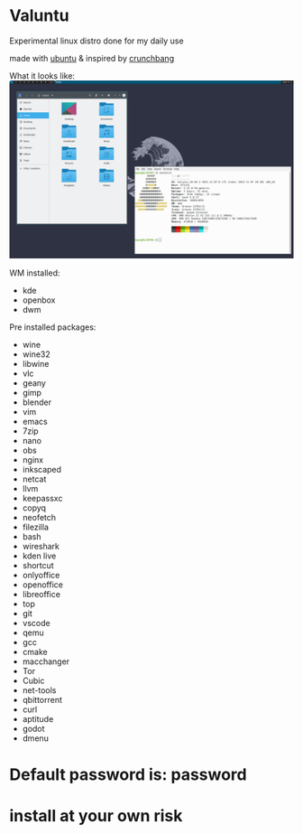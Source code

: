 # Valuntu
Experimental linux distro
done for my daily use

made with [ubuntu](https://ubuntu.com/) & inspired by [crunchbang](https://www.crunchbangplusplus.org/)

What it looks like:
![Alt text](Screenshots/Desktop.png)

WM installed:

* kde
* openbox
* dwm

Pre installed packages:

* wine
* wine32
* libwine
* vlc
* geany
* gimp
* blender
* vim
* emacs
* 7zip
* nano
* obs
* nginx
* inkscaped
* netcat
* llvm
* keepassxc
* copyq
* neofetch
* filezilla
* bash
* wireshark
* kden live
* shortcut
* onlyoffice
* openoffice
* libreoffice
* top
* git
* vscode
* qemu
* gcc
* cmake
* macchanger
* Tor
* Cubic
* net-tools
* qbittorrent
* curl
* aptitude
* godot
* dmenu

# Default password is: password

# install at your own risk
